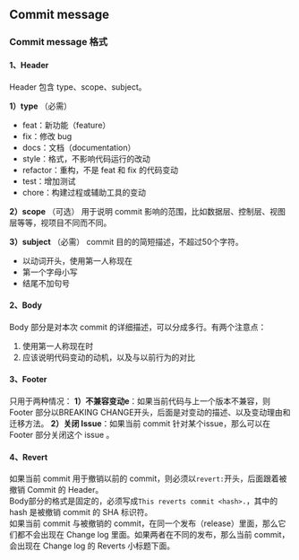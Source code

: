 ## Commit message

### Commit message 格式
#### 1、Header
Header 包含 type、scope、subject。

**1）type** （必需）
+ feat：新功能（feature）
+ fix：修改 bug
+ docs：文档（documentation）
+ style：格式，不影响代码运行的改动
+ refactor：重构，不是 feat 和 fix 的代码变动
+ test：增加测试
+ chore：构建过程或辅助工具的变动

**2）scope** （可选）
用于说明 commit 影响的范围，比如数据层、控制层、视图层等等，视项目不同而不同。

**3）subject** （必需）
commit 目的的简短描述，不超过50个字符。
+ 以动词开头，使用第一人称现在
+ 第一个字母小写
+ 结尾不加句号

#### 2、Body
Body 部分是对本次 commit 的详细描述，可以分成多行。有两个注意点：
1. 使用第一人称现在时
2. 应该说明代码变动的动机，以及与以前行为的对比

#### 3、Footer
只用于两种情况：
**1）不兼容变动e**：如果当前代码与上一个版本不兼容，则 Footer 部分以BREAKING CHANGE开头，后面是对变动的描述、以及变动理由和迁移方法。
**2）关闭 Issue**：如果当前 commit 针对某个issue，那么可以在 Footer 部分关闭这个 issue 。

#### 4、Revert
如果当前 commit 用于撤销以前的 commit，则必须以`revert:`开头，后面跟着被撤销 Commit 的 Header。  
Body部分的格式是固定的，必须写成`This reverts commit <hash>.`，其中的 hash 是被撤销 commit 的 SHA 标识符。  
如果当前 commit 与被撤销的 commit，在同一个发布（release）里面，那么它们都不会出现在 Change log 里面。如果两者在不同的发布，那么当前 commit，会出现在 Change log 的 Reverts 小标题下面。  